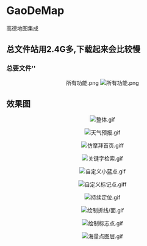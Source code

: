 # GaoDeMap
高德地图集成

## 总文件站用2.4G多,下载起来会比较慢

### 总要文件''

<p align="center" >
<span>所有功能.png</span>
<img src="Docs/所有功能.png" title="所有功能.png">
</p>


## 效果图

<p align="center" >
<img src="Docs/整体.gif" title="整体.gif">
</p>


<p align="center" >
<img src="Docs/天气预报.gif" title="天气预报.gif">
</p>


<p align="center" >
<img src="Docs/仿摩拜首页.gif" title="仿摩拜首页.giff">
</p>


<p align="center" >
<img src="Docs/关键字检索.gif" title="关键字检索.gif">
</p>


<p align="center" >
<img src="Docs/自定义小蓝点.gif" title="自定义小蓝点.gif">
</p>



<p align="center" >
<img src="Docs/自定义标记点.gif" title="自定义标记点.giff">
</p>


<p align="center" >
<img src="Docs/持续定位.gif" title="持续定位.gif">
</p>


<p align="center" >
<img src="Docs/绘制折线/面.gif" title="绘制折线/面.gif">
</p>


<p align="center" >
<img src="Docs/绘制标志点.gif" title="绘制标志点.gif">
</p>


<p align="center" >
<img src="Docs/海量点图层.gif" title="海量点图层.gif">
</p>


















